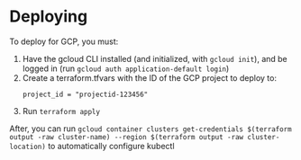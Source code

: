 
# Deploying

To deploy for GCP, you must:
1. Have the gcloud CLI installed (and initialized, with `gcloud init`), and be logged in (run `gcloud auth application-default login`)
2. Create a terraform.tfvars with the ID of the GCP project to deploy to:
    ```
    project_id = "projectid-123456"
    ```
3. Run `terraform apply`



After, you can run `gcloud container clusters get-credentials $(terraform output -raw cluster-name) --region $(terraform output -raw cluster-location)` to automatically configure kubectl